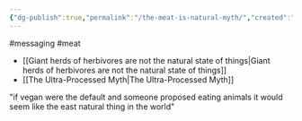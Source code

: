 ```yaml
---
{"dg-publish":true,"permalink":"/the-meat-is-natural-myth/","created":"2025-10-23T17:42:41.254+01:00","updated":"2025-10-23T18:06:08.591+01:00"}
---
```


#messaging #meat 

- [[Giant herds of herbivores are not the natural state of things\|Giant herds of herbivores are not the natural state of things]]
- [[The Ultra-Processed Myth\|The Ultra-Processed Myth]]

"if vegan were the default and someone proposed eating animals it would seem like the east natural thing in the world"